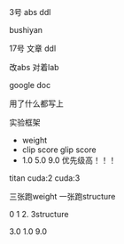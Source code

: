 3号 abs ddl

bushiyan

17号 文章 ddl

改abs 对着lab

google doc

用了什么都写上



实验框架

- weight
- clip score glip score
- 1.0 5.0 9.0 优先级高！！！

titan cuda:2 cuda:3

三张跑weight 一张跑structure

 0  1    2.     3structure

3.0 1.0 9.0